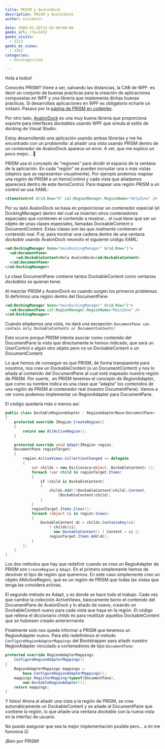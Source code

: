 ```yaml
---
title: PRISM y AvalonDock
description: PRISM y AvalonDock
author: eiximenis

date: 2009-01-20T12:56:00+00:00
geeks_url: /?p=1432
geeks_visits:
  - 2223
geeks_ms_views:
  - 1263
categories:
  - Uncategorized

---
```

Hola a todos!

Conocéis PRISM? Viene a ser, salvando las distancias, la CAB de WPF: es decir un conjunto de buenas prácticas para la creación de aplicaciones compuestas en WPF y una librería que implementa dichas buenas prácticas. Si desarrollais aplicaciones en WPF es obligatorio echarle un vistazo. Pasaos por la [página de PRISM en codeplex][1].

Por otro lado, [AvalonDock][2] es una muy buena librería que proporciona soporte para interfaces _dockables_ usando WPF que simula al estilo de docking de Visual Studio. 

Estoy desarrollando una aplicación usando ambas librerías y me he encontrado con un _problemilla_: al añadir una vista usando PRISM dentro de un contenedor de AvalonDock aparece un error. A ver, que me explico un poco mejor... 🙂

PRISM usa el concepto de &ldquo;regiones&rdquo; para dividir el espacio de la ventana de la aplicación. En cada &ldquo;región&rdquo; se pueden incrustar una o más vistas (objetos que se representan visualmente). Por ejemplo podemos mapear una región de PRISM a un ItemsControl y cada vista que añadamos aparecerá dentro de este ItemsControl. Para mapear una región PRISM a un control se usa XAML:

```xml
<ItemsControl Grid.Row="0" cal:RegionManager.RegionName="HelpZone" />
```

Por su lado AvalonDock se basa en proporcionar un contenedor especial (el DockingManager) dentro del cual se insertan otros contenedores especiales que contienen el contenido a mostrar... el cual tiene que ser un objeto de unas clases especiales, llamadas DockableContent o DocumentContent. Estas clases son las que _realmente_ contienen el contenido real. P.ej. para mostrar una cadena dentro de una ventana _dockable_ usando AvalonDock necesito el siguiente código XAML:

```xml
<ad:DockingManager Name="mainDockingManager" Grid.Row="1">
  <ad:DocumentPane>
     <ad:DockableContent>Hola AvalonDock</ad:DockableContent>
  </ad:DocumentPane>
</ad:DockingManager>
```

La clase DocumentPane contiene tantos DockableContent como ventanas _dockables_ se quieran tener.

Al mezclar PRISM y AvalonDock es cuando surgen los primeros problemas. Si definimos una región dentro del DocumentPane:

```xml
<ad:DockingManager Name="mainDockingManager" Grid.Row="1">
  <ad:DocumentPane cal:RegionManager.RegionName="MainZone" />
</ad:DockingManager>
```

Cuando añadamos una vista, no dará una excepción: `DocumentPane can contain only DockableContents or DocumentContents!`

Esto ocurre porque PRISM intenta asociar como contenido del DocumentPane la vista que directamente le hemos indicado, que será un UserControl o algún otro objeto pero no un DockableContent o un DocumentContent.

Lo que hemos de conseguir es que PRISM, de forma transparente para nosotros, nos cree un DockableContent (o un DocumentContent) y nos lo añada al contenido del DocumentPane al cual está mapeado nuestra región de PRISM. Por suerte,&nbsp; en PRISM tenemos el concepto de _RegionAdapter_, que como su nombre indica es una clase que &ldquo;adapta&rdquo; los contenidos de una región de PRISM al contenedor real (nuestro DocumentPane). Vamos a ver como podemos implementar un RegionAdapter para DocumentPane.

El código quedaría más o menos así:

```cs
public class DockableRegionAdapter : RegionAdapterBase<DocumentPane>
{
    protected override IRegion CreateRegion()
    {
        return new AllActiveRegion();
    }

    protected override void Adapt(IRegion region, 
    DocumentPane regionTarget)
    {
        region.ActiveViews.CollectionChanged += delegate
        {
            var childs = new Dictionary<object, DockableContent> ();
            foreach (var child in regionTarget.Items)
            {
                if (child is DockableContent)
                {
                    childs.Add(((DockableContent)child).Content, 
                        (DockableContent)child);
                }
            }
            regionTarget.Items.Clear();
            foreach (object ci in region.Views)
            {
                DockableContent dc = childs.ContainsKey(ci) 
                    ? childs[ci]
                    : new DockableContent() { Content = ci };
                    regionTarget.Items.Add(dc);
            }
        };
    }
}
```

Los dos métodos que hay que redefinir cuando se crea un RegioAdapter de PRISM son `CreateRegion` y `Adapt`. En el primero simplemente hemos de devolver el tipo de región que queremos. En este caso simplemente creo un objeto AllActiveRegion, que es un región de PRISM que todas las vistas que tenga las considera activas.

El segundo método es Adapt, y es donde se hace todo el trabajo. Cada vez que cambie la colección ActiveViews, básicamente borro el contenido del DocumentPane de AvalonDock y lo añado de nuevo, creando un DockableContent nuevo para cada vista que haya en la región. El código que rellena el diccionario _childs_ es para reutilizar aquellos DockableContent que se hubiesen creado anteriormente.

Finalmente solo nos queda informar a PRISM que tenemos un RegionAdapter nuevo. Para ello redefinimos el método `ConfigureRegionAdapterMappings` del Bootstrapper para añadir nuestro RegionAdapter vinculado a contenedores de tipo `DocumentPane`:

```cs
protected override RegionAdapterMappings 
    ConfigureRegionAdapterMappings()
{
    RegionAdapterMappings mappings = 
        base.ConfigureRegionAdapterMappings();
    mappings.RegisterMapping(typeof(DocumentPane), 
        new DockableRegionAdapter());
    return mappings;
}
```

Y listos! Ahora al añadir una vista a la región de PRISM, se crea automáticamente un DockableContent y se añade al DocumentPane que contiene la región, lo que añade una ventana _dockable_ con la nueva vista en la interfaz de usuario.

No puedo asegurar que sea la mejor implementación posible pero... a mi me funciona 😉

&iexcl;Bien por PRISM!

 [1]: http://www.codeplex.com/CompositeWPF
 [2]: http://www.codeplex.com/AvalonDock
 [3]: http://11011.net/software/vspaste